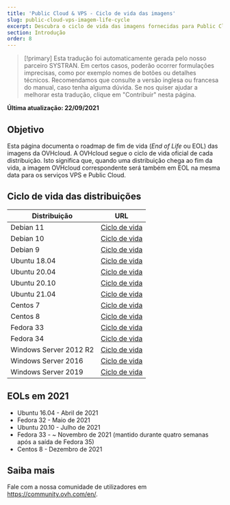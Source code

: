 ```yaml
---
title: 'Public Cloud & VPS - Ciclo de vida das imagens'
slug: public-cloud-vps-imagem-life-cycle
excerpt: Descubra o ciclo de vida das imagens fornecidas para Public Cloud & VPS
section: Introdução
order: 8
---
```


> [!primary]
> Esta tradução foi automaticamente gerada pelo nosso parceiro SYSTRAN. Em certos casos, poderão ocorrer formulações imprecisas, como por exemplo nomes de botões ou detalhes técnicos. Recomendamos que consulte a versão inglesa ou francesa do manual, caso tenha alguma dúvida. Se nos quiser ajudar a melhorar esta tradução, clique em "Contribuir" nesta página.
>

**Última atualização: 22/09/2021**

## Objetivo

Esta página documenta o roadmap de fim de vida (*End of Life* ou EOL) das imagens da OVHcloud. A OVHcloud segue o ciclo de vida oficial de cada distribuição. Isto significa que, quando uma distribuição chega ao fim da vida, a imagem OVHcloud correspondente será também em EOL na mesma data para os serviços VPS e Public Cloud.

## Ciclo de vida das distribuições

| Distribuição                  | URL                                                                                       |
| ----------------------------- | ----------------------------------------------------------------------------------------- |
| Debian 11                     | [Ciclo de vida](https://wiki.debian.org/DebianReleases)                                      |
| Debian 10                     | [Ciclo de vida](https://wiki.debian.org/DebianReleases)                                      |
| Debian 9                      | [Ciclo de vida](https://wiki.debian.org/DebianReleases)                                      |
| Ubuntu 18.04                  | [Ciclo de vida](https://wiki.ubuntu.com/Releases)                                            |
| Ubuntu 20.04                  | [Ciclo de vida](https://wiki.ubuntu.com/Releases)                                            |
| Ubuntu 20.10                  | [Ciclo de vida](https://wiki.ubuntu.com/Releases)                                            |
| Ubuntu 21.04                  | [Ciclo de vida](https://wiki.ubuntu.com/Releases)                                            |
| Centos 7                      | [Ciclo de vida](https://wiki.centos.org/About/Product)                                       |
| Centos 8                      | [Ciclo de vida](https://wiki.centos.org/About/Product)                                       |
| Fedora 33                     | [Ciclo de vida](https://fedoraproject.org/wiki/Fedora_Release_Life_Cycle)                    |
| Fedora 34                     | [Ciclo de vida](https://fedoraproject.org/wiki/Fedora_Release_Life_Cycle)                    |
| Windows Server 2012 R2        | [Ciclo de vida](https://docs.microsoft.com/en-us/lifecycle/products/windows-server-2012-r2)  |
| Windows Server 2016           | [Ciclo de vida](https://docs.microsoft.com/en-us/lifecycle/products/windows-server-2016)     |
| Windows Server 2019           | [Ciclo de vida](https://docs.microsoft.com/en-us/lifecycle/products/windows-server-2019)     |

## EOLs em 2021

- Ubuntu 16.04 - Abril de 2021
- Fedora 32 - Maio de 2021
- Ubuntu 20.10 - Julho de 2021
- Fedora 33 - ~ Novembro de 2021 (mantido durante quatro semanas após a saída de Fedora 35)
- Centos 8 - Dezembro de 2021

## Saiba mais

Fale com a nossa comunidade de utilizadores em <https://community.ovh.com/en/>.

